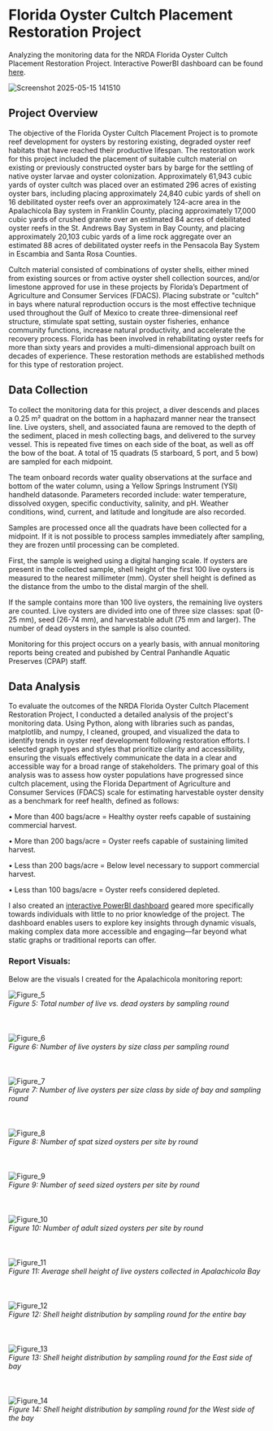 # Florida Oyster Cultch Placement Restoration Project
Analyzing the monitoring data for the NRDA Florida Oyster Cultch Placement Restoration Project. Interactive PowerBI dashboard can be found [here](https://app.powerbi.com/view?r=eyJrIjoiODhhZGQxZmYtYjYzYy00MTQ0LWI3M2EtZmE3NzdlODdlOGE3IiwidCI6ImI2MjAxOTYwLTQ1YmEtNGI3OC1iMDgwLWYxYzQzM2ZmNmUzNiIsImMiOjZ9).

![Screenshot 2025-05-15 141510](https://github.com/user-attachments/assets/fc778dc5-0492-43ee-a7d9-2d50f60f37f8)

## Project Overview
The objective of the Florida Oyster Cultch Placement Project is to promote reef development for oysters by restoring existing, degraded oyster reef habitats that have reached their productive lifespan. The restoration work for this project included the placement of suitable cultch material on existing or previously constructed oyster bars by barge for the settling of native oyster larvae and oyster colonization. Approximately 61,943 cubic yards of oyster cultch was placed over an estimated 296 acres of existing oyster bars, including placing approximately 24,840 cubic yards of shell on 16 debilitated oyster reefs over an approximately 124-acre area in the Apalachicola Bay system in Franklin County, placing approximately 17,000 cubic yards of crushed granite over an estimated 84 acres of debilitated oyster reefs in the St. Andrews Bay System in Bay County, and placing approximately 20,103 cubic yards of a lime rock aggregate over an estimated 88 acres of debilitated oyster reefs in the Pensacola Bay System in Escambia and Santa Rosa Counties.

Cultch material consisted of combinations of oyster shells, either mined from existing sources or from active oyster shell collection sources, and/or limestone approved for use in these projects by Florida’s Department of Agriculture and Consumer Services (FDACS). Placing substrate or "cultch" in bays where natural reproduction occurs is the most effective technique used throughout the Gulf of Mexico to create three-dimensional reef structure, stimulate spat setting, sustain oyster fisheries, enhance community functions, increase natural productivity, and accelerate the recovery process. Florida has been involved in rehabilitating oyster reefs for more than sixty years and provides a multi-dimensional approach built on decades of experience. These restoration methods are established methods for this type of restoration project.

## Data Collection
To collect the monitoring data for this project, a diver descends and places a 0.25 m² quadrat on the bottom in a haphazard manner near the transect line. Live oysters, shell, and associated fauna are removed to the depth of the sediment, placed in mesh collecting bags, and delivered to the survey vessel. This is repeated five times on each side of the boat, as well as off the bow of the boat. A total of 15 quadrats (5 starboard, 5 port, and 5 bow) are sampled for each midpoint. 

The team onboard records water quality observations at the surface and bottom of the water column, using a Yellow Springs Instrument (YSI) handheld datasonde. Parameters recorded include: water temperature, dissolved oxygen, specific conductivity, salinity, and pH. Weather conditions, wind, current, and latitude and longitude are also recorded.

Samples are processed once all the quadrats have been collected for a midpoint. If it is not possible to process samples immediately after sampling, they are frozen until processing can be completed. 

First, the sample is weighed using a digital hanging scale. If oysters are present in the collected sample, shell height of the first 100 live oysters is measured to the nearest millimeter (mm). Oyster shell height is defined as the distance from the umbo to the distal margin of the shell.

If the sample contains more than 100 live oysters, the remaining live oysters are counted. Live oysters are divided into one of three size classes: spat (0-25 mm), seed (26-74 mm), and harvestable adult (75 mm and larger). The number of dead oysters in the sample is also counted.

Monitoring for this project occurs on a yearly basis, with annual monitoring reports being created and pubished by Central Panhandle Aquatic Preserves (CPAP) staff.

## Data Analysis
To evaluate the outcomes of the NRDA Florida Oyster Cultch Placement Restoration Project, I conducted a detailed analysis of the project's monitoring data. Using Python, along with libraries such as pandas, matplotlib, and numpy, I cleaned, grouped, and visualized the data to identify trends in oyster reef development following restoration efforts. I selected graph types and styles that prioritize clarity and accessibility, ensuring the visuals effectively communicate the data in a clear and accessible way for a broad range of stakeholders. The primary goal of this analysis was to assess how oyster populations have progressed since cultch placement, using the Florida Department of Agriculture and Consumer Services (FDACS) scale for estimating harvestable oyster density as a benchmark for reef health, defined as follows:

•	More than 400 bags/acre = Healthy oyster reefs capable of sustaining commercial harvest.

•	More than 200 bags/acre = Oyster reefs capable of sustaining limited harvest.

•	Less than 200 bags/acre = Below level necessary to support commercial harvest.

•	Less than 100 bags/acre = Oyster reefs considered depleted.


I also created an [interactive PowerBI dashboard](https://app.powerbi.com/view?r=eyJrIjoiODhhZGQxZmYtYjYzYy00MTQ0LWI3M2EtZmE3NzdlODdlOGE3IiwidCI6ImI2MjAxOTYwLTQ1YmEtNGI3OC1iMDgwLWYxYzQzM2ZmNmUzNiIsImMiOjZ9) geared more specifically towards individuals with little to no prior knowledge of the project. The dashboard enables users to explore key insights through dynamic visuals, making complex data more accessible and engaging—far beyond what static graphs or traditional reports can offer.

### Report Visuals:
Below are the visuals I created for the Apalachicola monitoring report:

![Figure_5](https://github.com/user-attachments/assets/a071e544-775b-4043-aa07-a066c822a21b) <br />
_Figure 5: Total number of live vs. dead oysters by sampling round_
<br />
<br />
<br />
<br />
![Figure_6](https://github.com/user-attachments/assets/01118f7f-26d6-4c90-92e2-24d7d59ddab3)<br />
_Figure 6: Number of live oysters by size class per sampling round_
<br />
<br />
<br />
<br />
![Figure_7](https://github.com/user-attachments/assets/7aae9ae3-6afb-41c6-894a-87a174350a2c)<br />
_Figure 7: Number of live oysters per size class by side of bay and sampling round_ 
<br />
<br />
<br />
<br />
![Figure_8](https://github.com/user-attachments/assets/46c14d2a-c8a2-43b7-b5d9-6a5054c9aa7a)<br />
_Figure 8: Number of spat sized oysters per site by round_
<br />
<br />
<br />
<br />
![Figure_9](https://github.com/user-attachments/assets/6c478869-6a4e-437f-9716-72bd5ed7dbf3)<br />
_Figure 9: Number of seed sized oysters per site by round_
<br />
<br />
<br />
<br />
![Figure_10](https://github.com/user-attachments/assets/837007eb-0296-44e4-80d5-08f4da735bb8)<br />
_Figure 10: Number of adult sized oysters per site by round_
<br />
<br />
<br />
<br />
![Figure_11](https://github.com/user-attachments/assets/d00fc7f7-9af7-469c-aed5-91bb6b5b2d11)<br />
_Figure 11: Average shell height of live oysters collected in Apalachicola Bay_
<br />
<br />
<br />
<br />
![Figure_12](https://github.com/user-attachments/assets/0523bf8c-c3a9-4fb0-a722-a2382546a3d0)<br />
_Figure 12: Shell height distribution by sampling round for the entire bay_
<br />
<br />
<br />
<br />
![Figure_13](https://github.com/user-attachments/assets/41d98d6f-a461-4752-b71f-4cc2ba05c9c0)<br />
_Figure 13: Shell height distribution by sampling round for the East side of bay_
<br />
<br />
<br />
<br />
![Figure_14](https://github.com/user-attachments/assets/5a89ec11-8ea6-4c14-9b32-12af44fbf3ec)<br />
_Figure 14: Shell height distribution by sampling round for the West side of the bay_

